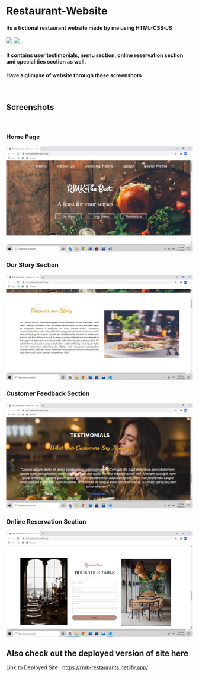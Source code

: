 # Restaurant-Website<br>
#### Its a fictional restaurant website made by me using HTML-CSS-JS
![](https://img.shields.io/github/stars/manvi0308/Restaurant-Website?style=flat-square)
![](https://img.shields.io/github/issues/manvi0308/Restaurant-Website?style=flat-square)
#### It contains user testimonials, menu section, online reservation section and specialities section as well.
#### Have a glimpse of website through these screenshots
<br>

## Screenshots
<br>

### Home Page
![](https://github.com/manvi0308/Restaurant-Website/blob/main/Screenshots/Screenshot%20(1473).png)
<br>

### Our Story Section
![](https://github.com/manvi0308/Restaurant-Website/blob/main/Screenshots/Screenshot%20(1474).png)
<br>

### Customer Feedback Section
![](https://github.com/manvi0308/Restaurant-Website/blob/main/Screenshots/Screenshot%20(1480).png)


### Online Reservation Section
![](https://github.com/manvi0308/Restaurant-Website/blob/main/Screenshots/Screenshot%20(1478).png)


## Also check out the deployed version of site here
Link to Deployed Site : https://rmk-restaurants.netlify.app/
